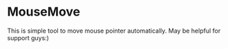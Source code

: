 # MouseMove

This is simple tool to move mouse pointer automatically. May be helpful for support guys:)
